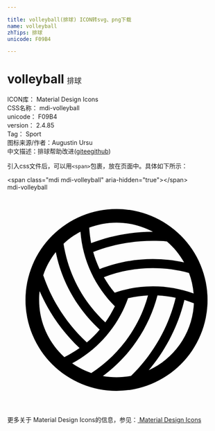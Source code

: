 ```yaml
---

title: volleyball(排球) ICON转svg、png下载
name: volleyball
zhTips: 排球
unicode: F09B4

---
```


# volleyball  <small style="font-size: 60%;font-weight: 100">排球</small>


<div class="detail-page">
<p>
<span>
ICON库：
<span class="badge-secondary badge">Material Design Icons</span> 
</span>
<br/>
<span>
CSS名称：
<span class="badge-secondary badge">mdi-volleyball</span> 
</span>
<br/>
<span>
unicode：
<span class="badge-secondary badge">F09B4</span> 
</span>
<br/>
<span>
version：
<span class="badge-secondary badge">2.4.85</span> 
</span>
<br/>
<span>Tag：
<span class="badge-light badge">Sport</span>
</span>
<br/>
<span>图标来源/作者：<span class="badge-light badge">Augustin Ursu</span></span> 
<br/>
<span class="zh-detail">中文描述：<span class="badge-primary badge">排球</span><span class="help-link"><span>帮助改进</span>(<a href="https://gitee.com/liuwave/icon-helper/edit/master/json/material/volleyball.json" target="_blank" rel="noopener noreferrer">gitee</a><a href="https://github.com/liuwave/icon-helper/edit/master/json/material/volleyball.json" target="_blank" rel="noopener noreferrer">github</a></span>)</span><br/>
</p>
</div>
<div class="alert alert-dark">
  <i class="mdi mdi-volleyball mdi-48px"></i>
  <i class="mdi mdi-volleyball mdi-36px"></i>
  <i class="mdi mdi-volleyball mdi-24px"></i>
  <i class="mdi mdi-volleyball mdi-18px"></i>
</div>
<div>
  <p>引入css文件后，可以用<code>&lt;span&gt;</code>包裹，放在页面中。具体如下所示：    
  </p>
  <div class="alert alert-primary" style="font-size: 14px">
    &lt;span class="mdi mdi-volleyball" aria-hidden="true"&gt;&lt;/span&gt;
    <copy-btn content='<span class="mdi mdi-volleyball" aria-hidden="true"></span>'></copy-btn>
  </div>
  <div class="alert alert-secondary">
    <i class="mdi mdi-volleyball"
    style="font-size: 24px"
    aria-hidden="true"></i> mdi-volleyball
    <copy-btn content="mdi-volleyball" btn-title="复制图标名称"></copy-btn>
  </div>
</div>
<div id="svg" class="svg-wrap">
<svg xmlns="http://www.w3.org/2000/svg" viewBox="0 0 24 24"><path d="M12,2A10,10 0 0,1 22,12A10,10 0 0,1 12,22A10,10 0 0,1 2,12A10,10 0 0,1 12,2M13.6,20.35C15.96,18.04 17.69,15.08 18.5,11.76C17.84,11.62 17.18,11.54 16.5,11.5C15.56,15.11 13.41,18.22 10.5,20.37C11,20.45 11.5,20.5 12,20.5C12.55,20.5 13.08,20.45 13.6,20.35M9.23,20.04C12.23,18.07 14.5,15.05 15.46,11.5C14.71,11.55 13.97,11.65 13.27,11.81C12.18,14.89 9.97,17.44 7.13,18.97C7.77,19.42 8.5,19.78 9.23,20.04M20.5,12.37C20.16,12.23 19.81,12.11 19.46,12C18.76,14.9 17.39,17.53 15.54,19.73C18.36,18.44 20.35,15.64 20.5,12.37M3.56,11.04C3.5,11.35 3.5,11.68 3.5,12C3.5,14.5 4.57,16.73 6.27,18.28C6.86,18 7.41,17.66 7.94,17.29C6.08,15.54 4.58,13.41 3.56,11.04M5.33,6.74C4.73,7.5 4.26,8.35 3.95,9.28C4.92,12.13 6.58,14.66 8.74,16.67C9.25,16.24 9.72,15.77 10.15,15.26C7.74,13.03 6,10.08 5.33,6.74M8.04,4.5C7.36,4.85 6.73,5.3 6.18,5.82C6.71,9.21 8.37,12.23 10.77,14.47C11.17,13.91 11.5,13.32 11.82,12.7C9.68,10.56 8.28,7.69 8.04,4.5M19.96,9.03C18.7,8.68 17.37,8.5 16,8.5C14.1,8.5 12.28,8.85 10.61,9.5C10.96,10.1 11.35,10.67 11.8,11.2C13.12,10.75 14.53,10.5 16,10.5C17.57,10.5 19.08,10.78 20.47,11.29C20.4,10.5 20.23,9.74 19.96,9.03M17.54,5.57C17.03,5.5 16.5,5.5 16,5.5C13.69,5.5 11.47,5.94 9.44,6.73C9.62,7.38 9.86,8 10.14,8.61C11.96,7.89 13.93,7.5 16,7.5C17.18,7.5 18.32,7.63 19.42,7.87C18.93,7 18.29,6.21 17.54,5.57M16,4.5C14.79,3.87 13.44,3.5 12,3.5C10.95,3.5 9.94,3.7 9,4.05C9.04,4.63 9.11,5.2 9.21,5.75C11.31,4.95 13.6,4.5 16,4.5Z" /></svg>
</div>
<detail full-name='mdi-volleyball'></detail>
    
<div><p>更多关于 Material Design Icons的信息，参见：<a target="_blank" href="https://iconhelper.cn/material.html"> Material Design Icons</a>
</p></div>
